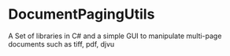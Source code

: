 DocumentPagingUtils
===================

A Set of libraries in C# and a simple GUI to manipulate multi-page documents such as tiff, pdf, djvu
